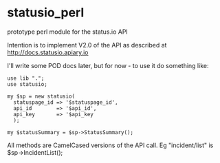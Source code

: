 # statusio_perl
prototype perl module for the status.io API

Intention is to implement V2.0 of the API as described at http://docs.statusio.apiary.io

I'll write some POD docs later, but for now - to use it do something like:
```
use lib ".";
use statusio;

my $sp = new statusio(
  statuspage_id => '$statuspage_id',
  api_id        => '$api_id',
  api_key       => '$api_key
  );

my $statusSummary = $sp->StatusSummary();
```

All methods are CamelCased versions of the API call.  Eg "incident/list" is $sp->IncidentList();
